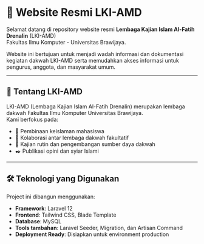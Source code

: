 # 🌙 Website Resmi LKI-AMD

Selamat datang di repository website resmi **Lembaga Kajian Islam Al-Fatih Drenalin** (LKI-AMD)  
Fakultas Ilmu Komputer - Universitas Brawijaya.

Website ini bertujuan untuk menjadi wadah informasi dan dokumentasi kegiatan dakwah LKI-AMD serta memudahkan akses informasi untuk pengurus, anggota, dan masyarakat umum.

---

## 🚀 Tentang LKI-AMD

LKI-AMD (Lembaga Kajian Islam Al-Fatih Drenalin) merupakan lembaga dakwah Fakultas Ilmu Komputer Universitas Brawijaya.  
Kami berfokus pada:

- 🌱 Pembinaan keislaman mahasiswa
- 🤝 Kolaborasi antar lembaga dakwah fakultatif
- 🕌 Kajian rutin dan pengembangan sumber daya dakwah
- ✒️ Publikasi opini dan syiar Islami

---

## 🛠️ Teknologi yang Digunakan

Project ini dibangun menggunakan:

- **Framework**: Laravel 12
- **Frontend**: Tailwind CSS, Blade Template
- **Database**: MySQL
- **Tools tambahan**: Laravel Seeder, Migration, dan Artisan Command
- **Deployment Ready**: Disiapkan untuk environment production
